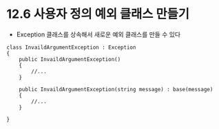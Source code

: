 # 12.6 사용자 정의 예외 클래스 만들기
* Exception 클래스를 상속해서 새로운 예외 클래스를 만들 수 있다

```
class InvaildArgumentException : Exception
{
    public InvaildArgumentException()
    {
        //...
    }

    public InvaildArgumentException(string message) : base(message)
    {
        //...
    }

}
```
